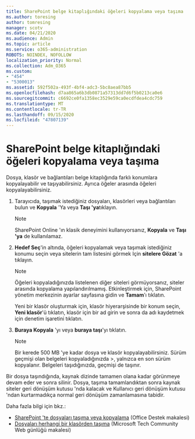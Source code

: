 ```yaml
---
title: SharePoint belge kitaplığındaki öğeleri kopyalama veya taşıma
ms.author: toresing
author: tomresing
manager: scotv
ms.date: 04/21/2020
ms.audience: Admin
ms.topic: article
ms.service: o365-administration
ROBOTS: NOINDEX, NOFOLLOW
localization_priority: Normal
ms.collection: Adm_O365
ms.custom:
- "454"
- "5300013"
ms.assetid: 592f502a-493f-4bf4-adc3-5bc8aea87bb5
ms.openlocfilehash: d7aa865a6b3db0871a57313dd7d6f5b0213ca0e6
ms.sourcegitcommit: c6692ce0fa1358ec3529e59ca0ecdfdea4cdc759
ms.translationtype: MT
ms.contentlocale: tr-TR
ms.lasthandoff: 09/15/2020
ms.locfileid: "47807139"
---
```

# <a name="copy-or-move-items-in-a-sharepoint-document-library"></a>SharePoint belge kitaplığındaki öğeleri kopyalama veya taşıma

Dosya, klasör ve bağlantıları belge kitaplığında farklı konumlara kopyalayabilir ve taşıyabilirsiniz. Ayrıca öğeler arasında öğeleri kopyalayabilirsiniz. 
  
1. Tarayıcıda, taşımak istediğiniz dosyaları, klasörleri veya bağlantıları bulun ve **Kopyala** 'Ya veya **Taşı 'ya**tıklayın.

    > [!NOTE]
    > SharePoint Online 'ın klasik deneyimini kullanıyorsanız, **Kopyala** ve **Taşı 'ya** de kullanılamaz.
  
2. **Hedef Seç**'in altında, öğeleri kopyalamak veya taşımak istediğiniz konumu seçin veya sitelerin tam listesini görmek Için **sitelere Gözat** 'a tıklayın.

    > [!NOTE]
    > Öğeleri kopyaladığınızda listelenen diğer siteleri görmüyorsanız, siteler arasında kopyalama yapılandırılmamış. Etkinleştirmek için, SharePoint yönetim merkezinin ayarlar sayfasına gidin ve **Tamam**'ı tıklatın.
  
    Yeni bir klasör oluşturmak için, klasör hiyerarşisinde bir konum seçin, **Yeni klasör**'ü tıklatın, klasör için bir ad girin ve sonra da adı kaydetmek için denetim işaretini tıklatın.

3. **Buraya Kopyala** 'yı veya **buraya taşı**'yı tıklatın.

    > [!NOTE]
    > Bir kerede 500 MB 'ye kadar dosya ve klasör kopyalayabilirsiniz. Sürüm geçmişi olan belgeleri kopyaladığınızda >, yalnızca en son sürüm kopyalanır. Belgeleri taşıdığınızda, geçmişi de taşınır.
  
 Bir dosya taşındığında, kaynak dizinde tamamen olana kadar görünmeye devam eder ve sonra silinir. Dosya, taşıma tamamlandıktan sonra kaynak siteler geri dönüşüm kutusu 'nda kalacak ve Kullanıcı geri dönüşüm kutusu 'ndan kurtarmadıkça normal geri dönüşüm zamanlamasına tabidir.

Daha fazla bilgi için bkz.:

 - [SharePoint 'te dosyaları taşıma veya kopyalama](https://support.office.com/article/move-or-copy-files-in-sharepoint-00e2f483-4df3-46be-a861-1f5f0c1a87bc) (Office Destek makalesi)
 - [Dosyaları herhangi bir klasörden taşıma](https://techcommunity.microsoft.com/t5/Microsoft-SharePoint-Blog/Now-move-files-anywhere-in-Office-365-SharePoint-and-OneDrive/ba-p/146973) (Microsoft Tech Community Web günlüğü makalesi)  